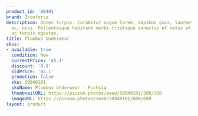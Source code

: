 ```yaml
---
product_id: '00491'
brand: Ironforce
description: Donec turpis. Curabitur augue lorem, dapibus quis, laoreet et, pretium
  ac, nisi. Pellentesque habitant morbi tristique senectus et netus et malesuada fames
  ac turpis egestas.
title: Plumbus Underwear
skus:
- available: true
  condition: New
  currentPrice: '45.1'
  discount: '0.0'
  oldPrice: '45.1'
  promotion: false
  sku: S0049101
  skuName: Plumbus Underwear - Fuchsia
  thumbnailURL: https://picsum.photos/seed/S0049101/300/300
  imageURL: https://picsum.photos/seed/S0049101/600/600
layout: product
---
```

